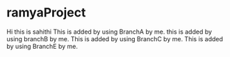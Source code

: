 # ramyaProject
Hi this is sahithi
This is added by using BranchA by me.
this is added by using branchB by me.
This is added by using BranchC by me.
This is added by using BranchE by me.


